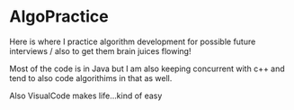 # AlgoPractice
Here is where I practice algorithm development for possible future interviews / also to get them brain juices flowing!

Most of the code is in Java but I am also keeping concurrent with c++ and tend to also code algorithims in that as well. 

Also VisualCode makes life...kind of easy
